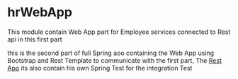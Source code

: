 # hrWebApp
This module contain Web App part for Employee services connected to Rest api in this first part

this is the second part of full  Spring aoo containing the Web App using Bootstrap and Rest Template to communicate with the first part, The [Rest Apo](https://github.com/Keita18/hrOpenClass)
its also contain his own Spring Test for the integration Test
